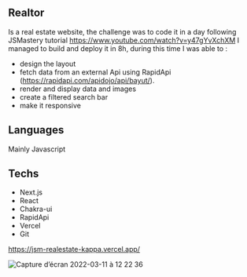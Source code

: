 ## Realtor

Is a real estate website, the challenge was to code it in a day following JSMastery tutorial https://www.youtube.com/watch?v=y47gYvXchXM
I managed to build and deploy it in 8h, during this time I was able to :
- design the layout
- fetch data from an external Api using RapidApi (https://rapidapi.com/apidojo/api/bayut/).
- render and display data and images 
- create a filtered search bar 
- make it responsive


## Languages

Mainly Javascript

## Techs

- Next.js
- React
- Chakra-ui
- RapidApi
- Vercel
- Git


https://jsm-realestate-kappa.vercel.app/


![Capture d’écran 2022-03-11 à 12 22 36](https://user-images.githubusercontent.com/91221709/157857963-cbd02478-6e90-4d08-b6bf-7eff8321b1ce.png)

